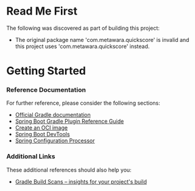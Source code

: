 # Read Me First
The following was discovered as part of building this project:

* The original package name 'com.metawara.quickscore' is invalid and this project uses 'com.metawara.quickscore' instead.

# Getting Started

### Reference Documentation
For further reference, please consider the following sections:

* [Official Gradle documentation](https://docs.gradle.org)
* [Spring Boot Gradle Plugin Reference Guide](https://docs.spring.io/spring-boot/docs/2.5.5/gradle-plugin/reference/html/)
* [Create an OCI image](https://docs.spring.io/spring-boot/docs/2.5.5/gradle-plugin/reference/html/#build-image)
* [Spring Boot DevTools](https://docs.spring.io/spring-boot/docs/2.5.5/reference/htmlsingle/#using-boot-devtools)
* [Spring Configuration Processor](https://docs.spring.io/spring-boot/docs/2.5.5/reference/htmlsingle/#configuration-metadata-annotation-processor)

### Additional Links
These additional references should also help you:

* [Gradle Build Scans – insights for your project's build](https://scans.gradle.com#gradle)

